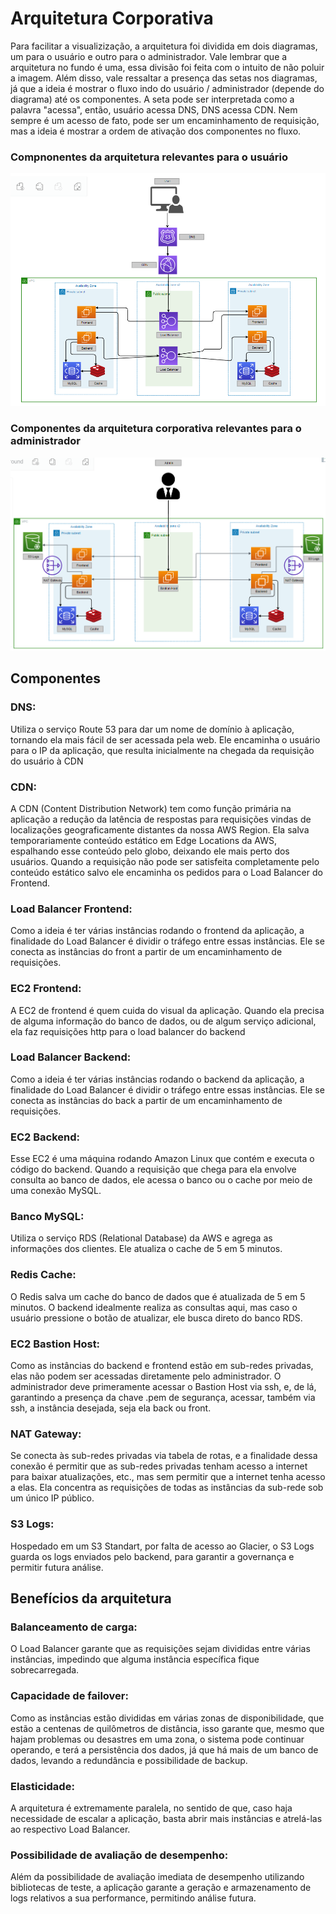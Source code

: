 # Arquitetura Corporativa

Para facilitar a visualizização, a arquitetura foi dividida em dois diagramas, um para o usuário e outro para o administrador. Vale lembrar que a arquitetura no fundo é uma, essa divisão foi feita com o intuito de não poluir a imagem.
Além disso, vale ressaltar a presença das setas nos diagramas, já que a ideia é mostrar o fluxo indo do usuário / administrador (depende do diagrama) até os componentes. A seta pode ser interpretada como a palavra "acessa", então, usuário acessa DNS, DNS acessa CDN. Nem sempre é um acesso de fato, pode ser um encaminhamento de requisição, mas a ideia é mostrar a ordem de ativação dos componentes no fluxo.

### Compnonentes da arquitetura relevantes para o usuário
![alt text](img/arquitetura.png)

### Componentes da arquitetura corporativa relevantes para o administrador
![alt text](img/arquitetura_admin.png)


## Componentes
### DNS:
Utiliza o serviço Route 53 para dar um nome de domínio à aplicação, tornando ela mais fácil de ser acessada pela web. Ele encaminha o usuário para o IP da aplicação, que resulta inicialmente na chegada da requisição do usuário à CDN

### CDN:
A CDN (Content Distribution Network) tem como função primária na aplicação a redução da latência de respostas para requisições vindas de localizações geograficamente distantes da nossa AWS Region. Ela salva temporariamente conteúdo estático em Edge Locations da AWS, espalhando esse conteúdo pelo globo, deixando ele mais perto dos usuários. Quando a requisição não pode ser satisfeita completamente pelo conteúdo estático salvo ele encaminha os pedidos para o Load Balancer do Frontend.

### Load Balancer Frontend:
Como a ideia é ter várias instâncias rodando o frontend da aplicação, a finalidade do Load Balancer é dividir o tráfego entre essas instâncias. Ele se conecta as instâncias do front a partir de um encaminhamento de requisições.

### EC2 Frontend:
A EC2 de frontend é quem cuida do visual da aplicação. Quando ela precisa de alguma informação do banco de dados, ou de algum serviço adicional, ela faz requisições http para o load balancer do backend

### Load Balancer Backend:
Como a ideia é ter várias instâncias rodando o backend da aplicação, a finalidade do Load Balancer é dividir o tráfego entre essas instâncias. Ele se conecta as instâncias do back a partir de um encaminhamento de requisições.

### EC2 Backend:
Esse EC2 é uma máquina rodando Amazon Linux que contém e executa o código do backend. Quando a requisição que chega para ela envolve consulta ao banco de dados, ele acessa o banco ou o cache por meio de uma conexão MySQL.

### Banco MySQL:
Utiliza o serviço RDS (Relational Database) da AWS e agrega as informações dos clientes. Ele atualiza o cache de 5 em 5 minutos.

### Redis Cache:
O Redis salva um cache do banco de dados que é atualizada de 5 em 5 minutos. O backend idealmente realiza as consultas aqui, mas caso o usuário pressione o botão de atualizar, ele busca direto do banco RDS.

### EC2 Bastion Host:
Como as instâncias do backend e frontend estão em sub-redes privadas, elas não podem ser acessadas diretamente pelo administrador. O administrador deve primeramente acessar o Bastion Host via ssh, e, de lá, garantindo a presença da chave .pem de segurança, acessar, também via ssh, a instância desejada, seja ela back ou front.

### NAT Gateway:
Se conecta às sub-redes privadas via tabela de rotas, e a finalidade dessa conexão é permitir que as sub-redes privadas tenham acesso a internet para baixar atualizações, etc., mas sem permitir que a internet tenha acesso a elas. Ela concentra as requisições de todas as instâncias da sub-rede sob um único IP público.

### S3 Logs:
Hospedado em um S3 Standart, por falta de acesso ao Glacier, o S3 Logs guarda os logs enviados pelo backend, para garantir a governança e permitir futura análise.

## Benefícios da arquitetura

### Balanceamento de carga:
O Load Balancer garante que as requisições sejam divididas entre várias instâncias, impedindo que alguma instância específica fique sobrecarregada.

### Capacidade de failover:
Como as instâncias estão divididas em várias zonas de disponibilidade, que estão a centenas de quilômetros de distância, isso garante que, mesmo que hajam problemas ou desastres em uma zona, o sistema pode continuar operando, e terá a persistência dos dados, já que há mais de um banco de dados, levando a redundância e possibilidade de backup.

### Elasticidade:
A arquitetura é extremamente paralela, no sentido de que, caso haja necessidade de escalar a aplicação, basta abrir mais instâncias e atrelá-las ao respectivo Load Balancer.

### Possibilidade de avaliação de desempenho:
Além da possibilidade de avaliação imediata de desempenho utilizando bibliotecas de teste, a aplicação garante a geração e armazenamento de logs relativos a sua performance, permitindo análise futura.